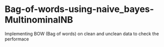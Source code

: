 # Bag-of-words-using-naive_bayes-MultinominalNB
Implementing BOW (Bag of words) on clean and unclean data to check the performace

